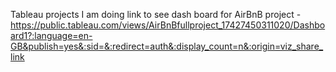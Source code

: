 Tableau projects I am doing
link to see dash board for AirBnB project - https://public.tableau.com/views/AirBnBfullproject_17427450311020/Dashboard1?:language=en-GB&publish=yes&:sid=&:redirect=auth&:display_count=n&:origin=viz_share_link
